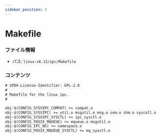 ```yaml
---
sidebar_position: 3
---
```

# Makefile

### ファイル情報

- パス: `linux-v6.12/ipc/Makefile`

### コンテンツ

```txt
# SPDX-License-Identifier: GPL-2.0
#
# Makefile for the linux ipc.
#

obj-$(CONFIG_SYSVIPC_COMPAT) += compat.o
obj-$(CONFIG_SYSVIPC) += util.o msgutil.o msg.o sem.o shm.o syscall.o
obj-$(CONFIG_SYSVIPC_SYSCTL) += ipc_sysctl.o
obj-$(CONFIG_POSIX_MQUEUE) += mqueue.o msgutil.o
obj-$(CONFIG_IPC_NS) += namespace.o
obj-$(CONFIG_POSIX_MQUEUE_SYSCTL) += mq_sysctl.o


```

